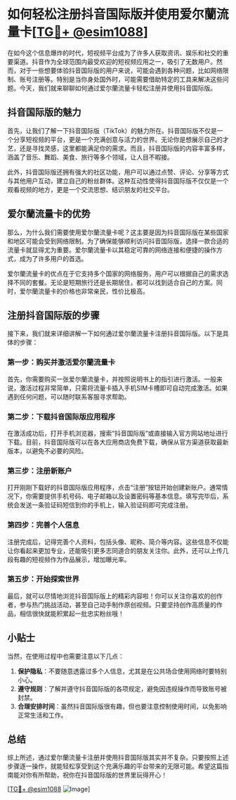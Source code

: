 # 如何轻松注册抖音国际版并使用爱尔蘭流量卡[[TG💪+ @esim1088](https://t.me/s/esim1088)]

在如今这个信息爆炸的时代，短视频平台成为了许多人获取资讯、娱乐和社交的重要渠道。抖音作为全球范围内最受欢迎的短视频应用之一，吸引了无数用户。然而，对于一些想要体验抖音国际版的用户来说，可能会遇到各种问题，比如网络限制、账号注册等。特别是当你身处国外时，可能需要借助特定的工具来解决这些问题。今天，我们就来聊聊如何通过爱尔蘭流量卡轻松注册并使用抖音国际版。

## 抖音国际版的魅力

首先，让我们了解一下抖音国际版（TikTok）的魅力所在。抖音国际版不仅是一个分享短视频的平台，更是一个充满创意与活力的世界。无论你是想展示自己的才艺，还是寻找灵感，这里都能满足你的需求。而且，抖音国际版的内容丰富多样，涵盖了音乐、舞蹈、美食、旅行等多个领域，让人目不暇接。

此外，抖音国际版还拥有强大的社区功能，用户可以通过点赞、评论、分享等方式与其他用户互动，建立自己的粉丝群体。这种互动性使得抖音国际版不仅仅是一个观看视频的地方，更是一个交流思想、结识朋友的社交平台。

## 爱尔蘭流量卡的优势

那么，为什么我们需要使用爱尔蘭流量卡呢？这主要是因为抖音国际版在某些国家和地区可能会受到网络限制。为了确保能够顺利访问抖音国际版，选择一款合适的流量卡就显得尤为重要。爱尔蘭流量卡以其稳定可靠的网络连接和便捷的操作方式，成为了许多用户的首选。

爱尔蘭流量卡的优点在于它支持多个国家的网络服务，用户可以根据自己的需求选择不同的套餐。无论是短期旅行还是长期居住，都可以找到适合自己的方案。同时，爱尔蘭流量卡的价格也非常亲民，性价比极高。

## 注册抖音国际版的步骤

接下来，我们就来详细讲解一下如何通过爱尔蘭流量卡注册抖音国际版。以下是具体的步骤：

### 第一步：购买并激活爱尔蘭流量卡

首先，你需要购买一张爱尔蘭流量卡，并按照说明书上的指引进行激活。一般来说，激活过程非常简单，只需将流量卡插入手机SIM卡槽即可自动完成激活。如果遇到任何问题，可以随时联系客服寻求帮助。

### 第二步：下载抖音国际版应用程序

在激活成功后，打开手机浏览器，搜索“抖音国际版”或直接输入官方网站地址进行下载。目前，抖音国际版可以在各大应用商店免费下载，确保从官方渠道获取最新版本，以避免不必要的风险。

### 第三步：注册新账户

打开刚刚下载好的抖音国际版应用程序，点击“注册”按钮开始创建新账户。通常情况下，你需要提供手机号码、电子邮箱以及设置密码等基本信息。填写完毕后，系统会发送一条验证码短信到你的手机上，输入验证码即可完成注册。

### 第四步：完善个人信息

注册完成后，记得完善个人资料，包括头像、昵称、简介等内容。这些信息不仅能让你看起来更加专业，还能吸引更多志同道合的朋友关注你。此外，还可以上传几段有趣的短视频作为作品展示，增加曝光率。

### 第五步：开始探索世界

最后，就可以尽情地浏览抖音国际版上的精彩内容啦！你可以关注你喜欢的创作者，参与热门挑战活动，甚至自己动手制作原创视频。只要坚持创作高质量的作品，相信很快就能积累起一批忠实粉丝哦！

## 小贴士

当然，在使用过程中也需要注意以下几点：

1. **保护隐私**：不要随意透露过多个人信息，尤其是在公共场合使用网络时要特别小心。
2. **遵守规则**：了解并遵守抖音国际版的各项规定，避免因违规操作而导致账号被封禁。
3. **合理安排时间**：虽然抖音国际版很有趣，但也要注意控制使用时间，以免影响正常生活和工作。

## 总结

综上所述，通过爱尔蘭流量卡注册并使用抖音国际版其实并不复杂。只要按照上述步骤逐一操作，就能轻松享受到这个充满乐趣的平台带来的无限可能。希望这篇指南能对你有所帮助，祝你在抖音国际版的世界里玩得开心！

[[TG💪+ @esim1088](https://t.me/s/esim1088) ![Image](https://i.postimg.cc/4NQfJmqS/Snipaste-2025-05-13-00-14-12.png)]